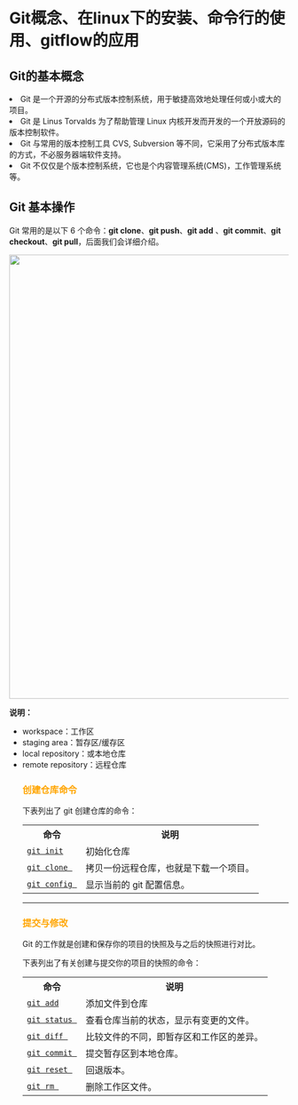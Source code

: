 # Git概念、在linux下的安装、命令行的使用、gitflow的应用
<h2>Git的基本概念</h2>
<p>
 <li> Git 是一个开源的分布式版本控制系统，用于敏捷高效地处理任何或小或大的项目。 </li>
<li> Git 是 Linus Torvalds 为了帮助管理 Linux 内核开发而开发的一个开放源码的版本控制软件。 </li>
<li> Git 与常用的版本控制工具 CVS, Subversion 等不同，它采用了分布式版本库的方式，不必服务器端软件支持。</li>
<li> Git 不仅仅是个版本控制系统，它也是个内容管理系统(CMS)，工作管理系统等。</li>
</p>




<h2>Git 基本操作</h2>
<p>Git 常用的是以下 6 个命令：<strong>git clone</strong>、<strong>git push</strong>、<strong>git add</strong> 、<strong>git commit</strong>、<strong>git checkout</strong>、<strong>git pull</strong>，后面我们会详细介绍。</p>
<p><img src="http://www.ruanyifeng.com/blogimg/asset/2015/bg2015120901.png" style="width:800px;"/></p>
<p><strong>说明：</strong></p>
<ul>
<li>workspace：工作区</li>
<li>staging area：暂存区/缓存区</li>
<li>local repository：或本地仓库</li>
<li>remote repository：远程仓库</li>



<h3><span style="color:orange">创建仓库命令</h3>
<p>下表列出了 git 创建仓库的命令：</p>
<table class="reference">
<tr><th>命令</th>
<th>说明</th>
</tr>
<tr>
<td><code><a href="/git/git-init.html" rel="noopener noreferrer" target="_blank">git init</a></code></td>
<td>初始化仓库</td>
</tr>
<tr>
<td><code><a href="/git/git-clone.html" rel="noopener noreferrer" target="_blank">git clone </a></code></td>
<td>拷贝一份远程仓库，也就是下载一个项目。</td>

</tr>
<tr>
<td><code><a href="/git/git-config.html" rel="noopener noreferrer" target="_blank">git config </a></code></td>
<td>显示当前的 git 配置信息。</td>

</tr>
</table>


<hr>
<h3><span style="color:orange">提交与修改</h3>
<p>Git 的工作就是创建和保存你的项目的快照及与之后的快照进行对比。</p>
<p>下表列出了有关创建与提交你的项目的快照的命令：</p>

<table class="reference">
<tr><th>命令</th>
<th>说明</th>
</tr>
<tr>
<td><code><a href="/git/git-add.html" rel="noopener noreferrer" target="_blank">git add</a></code></td>
<td>添加文件到仓库</td>
</tr>
<tr>
<td><code><a href="/git/git-status.html" rel="noopener noreferrer" target="_blank">git status </a></code></td>
<td>查看仓库当前的状态，显示有变更的文件。</td>
</tr>
<tr>
<td><code><a href="/git/git-diff.html" rel="noopener noreferrer" target="_blank">git diff </a></code></td>
<td>比较文件的不同，即暂存区和工作区的差异。</td>
</tr>
<tr>
<td><code><a href="/git/git-commit.html" rel="noopener noreferrer" target="_blank">git commit </a></code></td>
<td>提交暂存区到本地仓库。</td>
</tr>
<tr>
<td><code><a href="/git/git-reset.html" rel="noopener noreferrer" target="_blank">git reset </a></code></td>
<td>回退版本。</td>
</tr>

<tr>
<td><code><a href="/git/git-rm.html" rel="noopener noreferrer" target="_blank">git rm </a></code></td>
<td>删除工作区文件。</td>
</tr>



